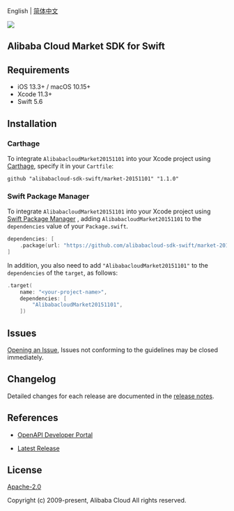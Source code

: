 English | [简体中文](README-CN.md)

![](https://aliyunsdk-pages.alicdn.com/icons/AlibabaCloud.svg)

## Alibaba Cloud Market SDK for Swift

## Requirements

- iOS 13.3+ / macOS 10.15+
- Xcode 11.3+
- Swift 5.6

## Installation

### Carthage

To integrate `AlibabacloudMarket20151101` into your Xcode project using [Carthage](https://github.com/Carthage/Carthage), specify it in your `Cartfile`:

```ogdl
github "alibabacloud-sdk-swift/market-20151101" "1.1.0"
```

### Swift Package Manager

To integrate `AlibabacloudMarket20151101` into your Xcode project using [Swift Package Manager](https://swift.org/package-manager/) , adding `AlibabacloudMarket20151101` to the `dependencies` value of your `Package.swift`.

```swift
dependencies: [
    .package(url: "https://github.com/alibabacloud-sdk-swift/market-20151101.git", from: "1.1.0")
]
```

In addition, you also need to add `"AlibabacloudMarket20151101"` to the `dependencies` of the `target`, as follows:

```swift
.target(
    name: "<your-project-name>",
    dependencies: [
        "AlibabacloudMarket20151101",
    ])
```

## Issues

[Opening an Issue](https://github.com/alibabacloud-sdk-swift/market-20151101/issues/new), Issues not conforming to the guidelines may be closed immediately.

## Changelog

Detailed changes for each release are documented in the [release notes](./ChangeLog.txt).

## References

* [OpenAPI Developer Portal](https://next.api.alibabacloud.com/home)
- [Latest Release](https://github.com/alibabacloud-sdk-swift/market-20151101)

## License

[Apache-2.0](http://www.apache.org/licenses/LICENSE-2.0)

Copyright (c) 2009-present, Alibaba Cloud All rights reserved.
